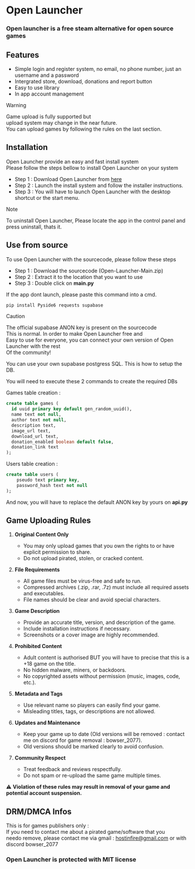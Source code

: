# Open Launcher

### Open launcher is a free steam alternative for open source games

## Features 

  - Simple login and register system, no email, no phone number, just an username and a password
  - Intergrated store, download, donations and report button
  - Easy to use library
  - In app account management

> [!WARNING]
> Game upload is fully supported but  
> upload system may change in the near future.  
> You can upload games by following the rules on the last section.

## Installation

Open Launcher provide an easy and fast install system  
Please follow the steps bellow to install Open Launcher on your system  

  - Step 1 : Download Open Launcher from [here](https://bowser-2077.github.io/openlauncher)
  - Step 2 : Launch the install system and follow the installer instructions.
  - Step 3 : You will have to launch Open Launcher with the desktop shortcut or the start menu.

> [!NOTE]
> To uninstall Open Launcher,
> Please locate the app in the control panel
> and press uninstall, thats it.


## Use from source

To use Open Launcher with the sourcecode, please follow these steps

  - Step 1 : Download the sourcecode (Open-Launcher-Main.zip)
  - Step 2 : Extract it to the location that you want to use
  - Step 3 : Double click on **main.py**

If the app dont launch, please paste this command into a cmd.

  ```bash
pip install Pyside6 requests supabase
  ```

> [!CAUTION]
> The official supabase ANON key is present on the sourcecode  
> This is normal. In order to make Open Launcher free and  
> Easy to use for everyone, you can connect your own version
> of Open Launcher with the rest  
> Of the community!

You can use your own supabase postgress SQL. This is how to setup the DB.  

You will need to execute these 2 commands to create the required DBs  

Games table creation :

```sql
create table games (
  id uuid primary key default gen_random_uuid(),
  name text not null,
  author text not null,
  description text,
  image_url text,
  download_url text,
  donation_enabled boolean default false,
  donation_link text
);
```

Users table creation :

```sql
create table users (
    pseudo text primary key,
    password_hash text not null
);
```

And now, you will have to replace the default ANON key by yours on **api.py**


## Game Uploading Rules

1. **Original Content Only**  
   - You may only upload games that you own the rights to or have explicit permission to share.  
   - Do not upload pirated, stolen, or cracked content.  

2. **File Requirements**  
   - All game files must be virus-free and safe to run.  
   - Compressed archives (.zip, .rar, .7z) must include all required assets and executables.  
   - File names should be clear and avoid special characters.  

3. **Game Description**  
   - Provide an accurate title, version, and description of the game.  
   - Include installation instructions if necessary.  
   - Screenshots or a cover image are highly recommended.  

4. **Prohibited Content**  
   - Adult content is authorised BUT you will have to precise that this is a +18 game on the title.  
   - No hidden malware, miners, or backdoors.  
   - No copyrighted assets without permission (music, images, code, etc.).  

5. **Metadata and Tags**  
   - Use relevant name so players can easily find your game.  
   - Misleading titles, tags, or descriptions are not allowed.  

6. **Updates and Maintenance**  
   - Keep your game up to date (Old versions will be removed : contact me on discord for game removal : bowser_2077).  
   - Old versions should be marked clearly to avoid confusion.  

7. **Community Respect**  
   - Treat feedback and reviews respectfully.  
   - Do not spam or re-upload the same game multiple times.  

⚠️ **Violation of these rules may result in removal of your game and potential account suspension.**


## DRM/DMCA Infos

This is for games publishers only :  
If you need to contact me about a pirated game/software that you  
needo remove, please contact me via gmail : hostinfire@gmail.com or with discord bowser_2077

### Open Launcher is protected with MIT license




